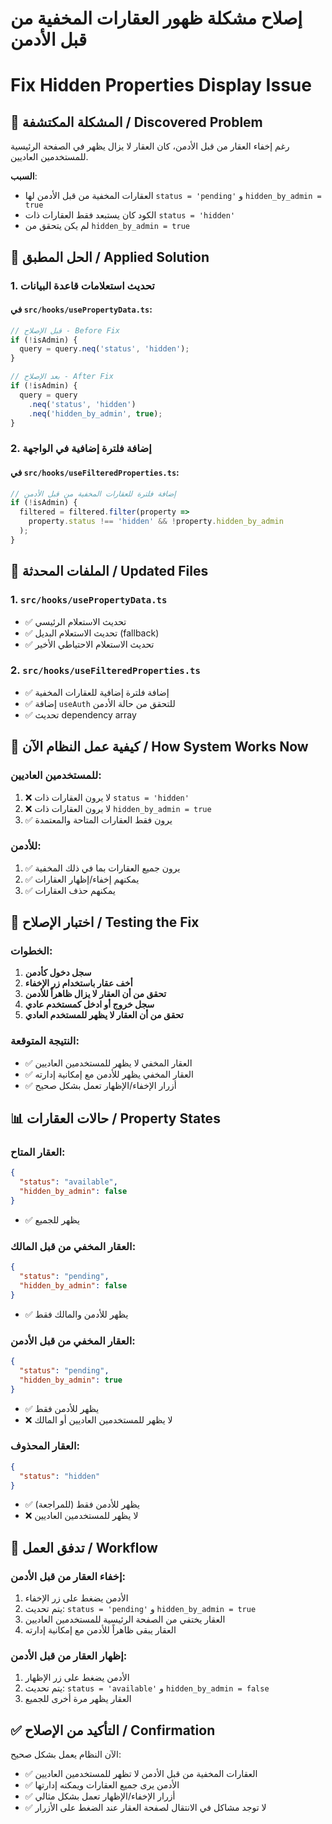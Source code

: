 # إصلاح مشكلة ظهور العقارات المخفية من قبل الأدمن
# Fix Hidden Properties Display Issue

## 🚨 **المشكلة المكتشفة / Discovered Problem**

رغم إخفاء العقار من قبل الأدمن، كان العقار لا يزال يظهر في الصفحة الرئيسية للمستخدمين العاديين.

**السبب**: 
- العقارات المخفية من قبل الأدمن لها `status = 'pending'` و `hidden_by_admin = true`
- الكود كان يستبعد فقط العقارات ذات `status = 'hidden'`
- لم يكن يتحقق من `hidden_by_admin = true`

## 🔧 **الحل المطبق / Applied Solution**

### 1. **تحديث استعلامات قاعدة البيانات**

#### في `src/hooks/usePropertyData.ts`:
```typescript
// قبل الإصلاح - Before Fix
if (!isAdmin) {
  query = query.neq('status', 'hidden');
}

// بعد الإصلاح - After Fix  
if (!isAdmin) {
  query = query
    .neq('status', 'hidden')
    .neq('hidden_by_admin', true);
}
```

### 2. **إضافة فلترة إضافية في الواجهة**

#### في `src/hooks/useFilteredProperties.ts`:
```typescript
// إضافة فلترة للعقارات المخفية من قبل الأدمن
if (!isAdmin) {
  filtered = filtered.filter(property => 
    property.status !== 'hidden' && !property.hidden_by_admin
  );
}
```

## 📁 **الملفات المحدثة / Updated Files**

### 1. `src/hooks/usePropertyData.ts`
- ✅ تحديث الاستعلام الرئيسي
- ✅ تحديث الاستعلام البديل (fallback)
- ✅ تحديث الاستعلام الاحتياطي الأخير

### 2. `src/hooks/useFilteredProperties.ts`
- ✅ إضافة فلترة إضافية للعقارات المخفية
- ✅ إضافة `useAuth` للتحقق من حالة الأدمن
- ✅ تحديث dependency array

## 🎯 **كيفية عمل النظام الآن / How System Works Now**

### **للمستخدمين العاديين:**
1. ❌ لا يرون العقارات ذات `status = 'hidden'`
2. ❌ لا يرون العقارات ذات `hidden_by_admin = true`
3. ✅ يرون فقط العقارات المتاحة والمعتمدة

### **للأدمن:**
1. ✅ يرون جميع العقارات بما في ذلك المخفية
2. ✅ يمكنهم إخفاء/إظهار العقارات
3. ✅ يمكنهم حذف العقارات

## 🧪 **اختبار الإصلاح / Testing the Fix**

### **الخطوات:**
1. **سجل دخول كأدمن**
2. **أخف عقار باستخدام زر الإخفاء**
3. **تحقق من أن العقار لا يزال ظاهراً للأدمن**
4. **سجل خروج أو ادخل كمستخدم عادي**
5. **تحقق من أن العقار لا يظهر للمستخدم العادي**

### **النتيجة المتوقعة:**
- ✅ العقار المخفي لا يظهر للمستخدمين العاديين
- ✅ العقار المخفي يظهر للأدمن مع إمكانية إدارته
- ✅ أزرار الإخفاء/الإظهار تعمل بشكل صحيح

## 📊 **حالات العقارات / Property States**

### **العقار المتاح:**
```json
{
  "status": "available",
  "hidden_by_admin": false
}
```
- ✅ يظهر للجميع

### **العقار المخفي من قبل المالك:**
```json
{
  "status": "pending", 
  "hidden_by_admin": false
}
```
- ✅ يظهر للأدمن والمالك فقط

### **العقار المخفي من قبل الأدمن:**
```json
{
  "status": "pending",
  "hidden_by_admin": true
}
```
- ✅ يظهر للأدمن فقط
- ❌ لا يظهر للمستخدمين العاديين أو المالك

### **العقار المحذوف:**
```json
{
  "status": "hidden"
}
```
- ✅ يظهر للأدمن فقط (للمراجعة)
- ❌ لا يظهر للمستخدمين العاديين

## 🔄 **تدفق العمل / Workflow**

### **إخفاء العقار من قبل الأدمن:**
1. الأدمن يضغط على زر الإخفاء
2. يتم تحديث: `status = 'pending'` و `hidden_by_admin = true`
3. العقار يختفي من الصفحة الرئيسية للمستخدمين العاديين
4. العقار يبقى ظاهراً للأدمن مع إمكانية إدارته

### **إظهار العقار من قبل الأدمن:**
1. الأدمن يضغط على زر الإظهار
2. يتم تحديث: `status = 'available'` و `hidden_by_admin = false`
3. العقار يظهر مرة أخرى للجميع

## ✅ **التأكيد من الإصلاح / Confirmation**

الآن النظام يعمل بشكل صحيح:
- ✅ العقارات المخفية من قبل الأدمن لا تظهر للمستخدمين العاديين
- ✅ الأدمن يرى جميع العقارات ويمكنه إدارتها
- ✅ أزرار الإخفاء/الإظهار تعمل بشكل مثالي
- ✅ لا توجد مشاكل في الانتقال لصفحة العقار عند الضغط على الأزرار
